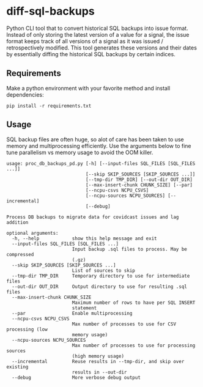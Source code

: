 # diff-sql-backups

Python CLI tool that to convert historical SQL backups into issue format.
Instead of only storing the latest version of a value for a signal, the issue format keeps track of all versions of a signal as it was issued / retrospectively modified.
This tool generates these versions and their dates by essentially diffing the historical SQL backups by certain indices.

## Requirements

Make a python environment with your favorite method and install dependencies:
```
pip install -r requirements.txt
```

## Usage
SQL backup files are often huge, so alot of care has been taken to use memory and multiprocessing efficiently.
Use the arguments below to fine tune parallelism vs memory usage to avoid the OOM killer.

```
usage: proc_db_backups_pd.py [-h] [--input-files SQL_FILES [SQL_FILES ...]]
                             [--skip SKIP_SOURCES [SKIP_SOURCES ...]]
                             [--tmp-dir TMP_DIR] [--out-dir OUT_DIR]
                             [--max-insert-chunk CHUNK_SIZE] [--par]
                             [--ncpu-csvs NCPU_CSVS]
                             [--ncpu-sources NCPU_SOURCES] [--incremental]
                             [--debug]

Process DB backups to migrate data for covidcast issues and lag addition

optional arguments:
  -h, --help            show this help message and exit
  --input-files SQL_FILES [SQL_FILES ...]
                        Input backup .sql files to process. May be compressed
                        (.gz)
  --skip SKIP_SOURCES [SKIP_SOURCES ...]
                        List of sources to skip
  --tmp-dir TMP_DIR     Temporary directory to use for intermediate files
  --out-dir OUT_DIR     Output directory to use for resulting .sql files
  --max-insert-chunk CHUNK_SIZE
                        Maximum number of rows to have per SQL INSERT
                        statement
  --par                 Enable multiprocessing
  --ncpu-csvs NCPU_CSVS
                        Max number of processes to use for CSV processing (low
                        memory usage)
  --ncpu-sources NCPU_SOURCES
                        Max number of processes to use for processing sources
                        (high memory usage)
  --incremental         Reuse results in --tmp-dir, and skip over existing
                        results in --out-dir
  --debug               More verbose debug output

```
